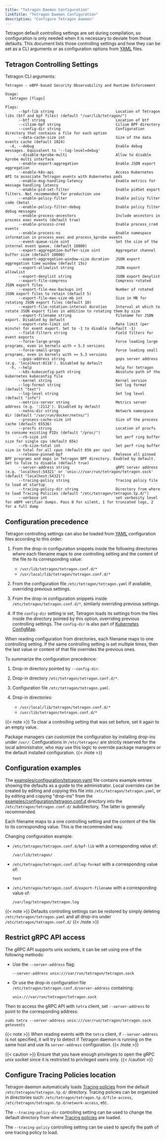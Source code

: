 ```yaml
---
title: "Tetragon Daemon Configuration"
linkTitle: "Tetragon Daemon Configuration"
description: "Configure Tetragon daemon"
---
```


Tetragon default controlling settings are set during compilation, so configuration
is only needed when it is necessary to deviate from those defaults. This
document lists those controlling settings and how they can be set
as a CLI arguments or as configuration options from [YAML](https://yaml.org) files.

## Tetragon Controlling Settings

Tetragon CLI arguments:
```text
Tetragon - eBPF-based Security Observability and Runtime Enforcement

Usage:
  tetragon [flags]

Flags:
      --bpf-lib string                            Location of Tetragon libs (btf and bpf files) (default "/var/lib/tetragon/")
      --btf string                                Location of btf
      --cilium-bpf string                         Cilium BPF directory
      --config-dir string                         Configuration directory that contains a file for each option
      --data-cache-size int                       Size of the data events cache (default 1024)
  -d, --debug                                     Enable debug messages. Equivalent to '--log-level=debug'
      --disable-kprobe-multi                      Allow to disable kprobe multi interface
      --enable-export-aggregation                 Enable JSON export aggregation
      --enable-k8s-api                            Access Kubernetes API to associate Tetragon events with Kubernetes pods
      --enable-msg-handling-latency               Enable metrics for message handling latency
      --enable-pid-set-filter                     Enable pidSet export filters. Not recommended for production use
      --enable-policy-filter                      Enable policy filter code (beta)
      --enable-policy-filter-debug                Enable policy filter debug messages
      --enable-process-ancestors                  Include ancestors in process exec events (default true)
      --enable-process-cred                       Enable process_cred events
      --enable-process-ns                         Enable namespace information in process_exec and process_kprobe events
      --event-queue-size uint                     Set the size of the internal event queue. (default 10000)
      --export-aggregation-buffer-size uint       Aggregator channel buffer size (default 10000)
      --export-aggregation-window-size duration   JSON export aggregation time window (default 15s)
      --export-allowlist string                   JSON export allowlist
      --export-denylist string                    JSON export denylist
      --export-file-compress                      Compress rotated JSON export files
      --export-file-max-backups int               Number of rotated JSON export files to retain (default 5)
      --export-file-max-size-mb int               Size in MB for rotating JSON export files (default 10)
      --export-file-rotation-interval duration    Interval at which to rotate JSON export files in addition to rotating them by size
      --export-filename string                    Filename for JSON export. Disabled by default
      --export-rate-limit int                     Rate limit (per minute) for event export. Set to -1 to disable (default -1)
      --field-filters string                      Field filters for event exports
      --force-large-progs                         Force loading large programs, even in kernels with < 5.3 versions
      --force-small-progs                         Force loading small programs, even in kernels with >= 5.3 versions
      --gops-address string                       gops server address (e.g. 'localhost:8118'). Disabled by default
  -h, --help                                      help for tetragon
      --k8s-kubeconfig-path string                Absolute path of the kubernetes kubeconfig file
      --kernel string                             Kernel version
      --log-format string                         Set log format (default "text")
      --log-level string                          Set log level (default "info")
      --metrics-server string                     Metrics server address (e.g. ':2112'). Disabled by default
      --netns-dir string                          Network namespace dir (default "/var/run/docker/netns/")
      --process-cache-size int                    Size of the process cache (default 65536)
      --procfs string                             Location of procfs to consume existing PIDs (default "/proc/")
      --rb-size int                               Set perf ring buffer size for single cpu (default 65k)
      --rb-size-total int                         Set perf ring buffer size in total for all cpus (default 65k per cpu)
      --release-pinned-bpf                        Release all pinned BPF programs and maps in Tetragon BPF directory. Enabled by default. Set to false to disable (default true)
      --server-address string                     gRPC server address (e.g. 'localhost:54321' or 'unix:///var/run/tetragon/tetragon.sock' (default "localhost:54321")
      --tracing-policy string                     Tracing policy file to load at startup
      --tracing-policy-dir string                 Directory from where to load Tracing Policies (default "/etc/tetragon/tetragon.tp.d/")
      --verbose int                               set verbosity level for eBPF verifier dumps. Pass 0 for silent, 1 for truncated logs, 2 for a full dump
```

## Configuration precedence

Tetragon controlling settings can also be loaded from [YAML](https://yaml.org/) configuration files according to this order:

1. From the drop-in configuration snippets inside the following directories
   where each filename maps to one controlling setting and the content of the
   file to its corresponding value:

   - `/usr/lib/tetragon/tetragon.conf.d/*`
   - `/usr/local/lib/tetragon/tetragon.conf.d/*`

2. From the configuration file `/etc/tetragon/tetragon.yaml` if available,
   overriding previous settings.

3. From the drop-in configuration snippets inside
   `/etc/tetragon/tetragon.conf.d/*`, similarly overriding previous settings.

4. If the `config-dir` setting is set, Tetragon loads its settings from the
   files inside the directory pointed by this option, overriding previous
   controlling settings. The `config-dir` is also part of [Kubernetes
   ConfigMap](https://kubernetes.io/docs/concepts/configuration/configmap/).

When reading configuration from directories, each filename maps to one
controlling setting. If the same controlling setting is set multiple times,
then the last value or content of that file overrides the previous ones.

To summarize the configuration precedence:

1. Drop-in directory pointed by `--config-dir`.

2. Drop-in directory `/etc/tetragon/tetragon.conf.d/*`.

3. Configuration file `/etc/tetragon/tetragon.yaml`.

4. Drop-in directories:

   - `/usr/local/lib/tetragon/tetragon.conf.d/*`
   - `/usr/lib/tetragon/tetragon.conf.d/*`

{{< note >}}
To clear a controlling setting that was set before, set it again to an empty
value.

Package managers can customize the configuration by installing drop-ins under
`/usr/`. Configurations in `/etc/tetragon/` are strictly reserved for the local
administrator, who may use this logic to override package managers or the
default installed configuration.
{{< /note >}}

## Configuration examples

The [examples/configuration/tetragon.yaml](https://github.com/cilium/tetragon/blob/main/examples/configuration/tetragon.yaml)
file contains example entries showing the defaults as a guide to the
administrator. Local overrides can be created by editing and copying this file
into `/etc/tetragon/tetragon.yaml`, or by editing and copying "drop-ins" from
the [examples/configuration/tetragon.conf.d](https://github.com/cilium/tetragon/tree/main/examples/configuration/tetragon.conf.d)
directory into the `/etc/tetragon/tetragon.conf.d/` subdirectory. The latter is
generally recommended.

Each filename maps to a one controlling setting and the content of the file to
its corresponding value. This is the recommended way.

Changing configuration example:

* `/etc/tetragon/tetragon.conf.d/bpf-lib` with a corresponding value of:

   ```
   /var/lib/tetragon/
   ```

* `/etc/tetragon/tetragon.conf.d/log-format` with a corresponding value of:

   ```
   text
   ```

* `/etc/tetragon/tetragon.conf.d/export-filename` with a corresponding value of:

   ```
   /var/log/tetragon/tetragon.log
   ```

{{< note >}}
Defaults controlling settings can be restored by simply deleting `/etc/tetragon/tetragon.yaml`
and all drop-ins under `/etc/tetragon/tetragon.conf.d/`
{{< /note >}}

## Restrict gRPC API access

The gRPC API supports unix sockets, it can be set using one of the following methods:

- Use the `--server-address` flag:

   ```
   --server-address unix:///var/run/tetragon/tetragon.sock
   ```

- Or use the drop-in configuration file `/etc/tetragon/tetragon.conf.d/server-address` containing:

   ```
   unix:///var/run/tetragon/tetragon.sock
   ```

Then to access the gRPC API with `tetra` client, set `--server-address` to point to the corresponding address:

   ```
   sudo tetra --server-address unix:///var/run/tetragon/tetragon.sock getevents
   ```

{{< note >}}
When reading events with the `tetra` client, if `--server-address` is not specified,
it will try to detect if Tetragon daemon is running on the same host and use its
`server-address` configuration.
{{< /note >}}

{{< caution >}}
Ensure that you have enough privileges to open the gRPC unix socket since it is restricted to privileged users only.
{{< /caution >}}

## Configure Tracing Policies location

Tetragon daemon automatically loads [Tracing policies](/docs/concepts/tracing-policy) from the default `/etc/tetragon/tetragon.tp.d/` directory. Tracing policies can be organized in directories such: `/etc/tetragon/tetragon.tp.d/file-access`, `/etc/tetragon/tetragon.tp.d/network-access`, etc.

The `--tracing-policy-dir` controlling setting can be used to change the default directory from where [Tracing policies](/docs/concepts/tracing-policy) are loaded.

The `--tracing-policy` controlling setting can be used to specify the path of one tracing policy to load.
